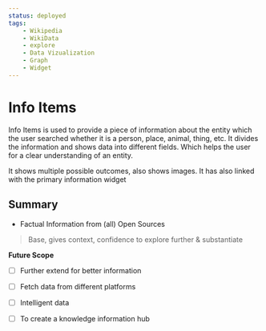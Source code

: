 ```yaml
---
status: deployed
tags:
    - Wikipedia
    - WikiData
    - explore
    - Data Vizualization
    - Graph
    - Widget
---
```

# Info Items

Info Items is used to provide a piece of information about the entity which the user searched whether it is a person, place, animal, thing, etc. It divides the information and shows data into different fields. Which helps the user for a clear understanding of an entity. 

It shows multiple possible outcomes, also shows images. It has also linked with the primary information widget

## Summary
* Factual Information from (all) Open Sources
> Base, gives context, confidence to explore further & substantiate

**Future Scope**
 
- [ ] Further extend for better information
- [ ] Fetch data from different platforms
- [ ] Intelligent data 
- [ ] To create a knowledge information hub

